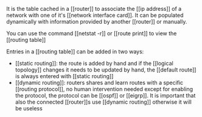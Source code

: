 It is the table cached in a [[router]] to associate the [[ip address]] of a network with one of it's [[network interface card]].
It can be populated dynamically with information provided by another [[router]] or manually.

You can use the command [[netstat -r]] or [[route print]] to view the [[routing table]]

Entries in a [[routing table]] can be added in two ways:
- [[static routing]]: the route is added by hand and if the [[logical topology]] changes it needs to be updated by hand, the [[default route]] is always entered with [[static routing]]
- [[dynamic routing]]: routers shares and learn routes with a specific [[routing protocol]], no human intervention needed except for enabling the protocol, the protocol can be [[ospf]] or [[eigrp]]. It is important that also the connected [[router]]s use [[dynamic routing]] otherwise it will be useless